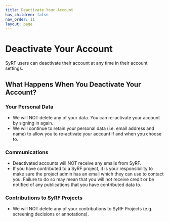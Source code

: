 ```yaml
---
title: Deactivate Your Account
has_children: false
nav_order: 11
layout: page
---
```


# Deactivate Your Account

SyRF users can deactivate their account at any time in their account settings.

## What Happens When You Deactivate Your Account?

### Your Personal Data
- We will NOT delete any of your data. You can re-activate your account by signing in again.
- We will continue to retain your personal data (i.e. email address and name) to allow you to re-activate your account if and when you choose to.

### Communications
- Deactivated accounts will NOT receive any emails from SyRF.
- If you have contributed to a SyRF project, it is your responsibility to make sure the project admin has an email which they can use to contact you. Failure to do so may mean that you will not receive credit or be notified of any publications that you have contributed data to.

### Contributions to SyRF Projects
- We will NOT delete any of your contributions to SyRF Projects (e.g. screening decisions or annotations).
